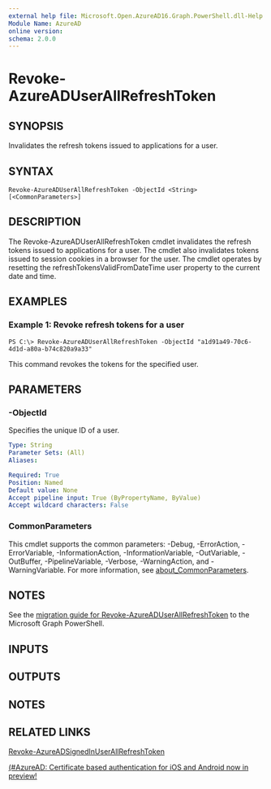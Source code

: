 ```yaml
---
external help file: Microsoft.Open.AzureAD16.Graph.PowerShell.dll-Help.xml
Module Name: AzureAD
online version:
schema: 2.0.0
---
```


# Revoke-AzureADUserAllRefreshToken

## SYNOPSIS
Invalidates the refresh tokens issued to applications for a user.

## SYNTAX

```
Revoke-AzureADUserAllRefreshToken -ObjectId <String> [<CommonParameters>]
```

## DESCRIPTION
The Revoke-AzureADUserAllRefreshToken cmdlet invalidates the refresh tokens issued to applications for a user. 
The cmdlet also invalidates tokens issued to session cookies in a browser for the user. 
The cmdlet operates by resetting the refreshTokensValidFromDateTime user property to the current date and time.

## EXAMPLES

### Example 1: Revoke refresh tokens for a user
```
PS C:\> Revoke-AzureADUserAllRefreshToken -ObjectId "a1d91a49-70c6-4d1d-a80a-b74c820a9a33"
```

This command revokes the tokens for the specified user.

## PARAMETERS

### -ObjectId
Specifies the unique ID of a user.

```yaml
Type: String
Parameter Sets: (All)
Aliases:

Required: True
Position: Named
Default value: None
Accept pipeline input: True (ByPropertyName, ByValue)
Accept wildcard characters: False
```

### CommonParameters
This cmdlet supports the common parameters: -Debug, -ErrorAction, -ErrorVariable, -InformationAction, -InformationVariable, -OutVariable, -OutBuffer, -PipelineVariable, -Verbose, -WarningAction, and -WarningVariable. For more information, see [about_CommonParameters](http://go.microsoft.com/fwlink/?LinkID=113216).

## NOTES

See the [migration guide for Revoke-AzureADUserAllRefreshToken](./migrate/Revoke-AzureADUserAllRefreshToken.md) to the Microsoft Graph PowerShell.

## INPUTS

## OUTPUTS

## NOTES

## RELATED LINKS

[Revoke-AzureADSignedInUserAllRefreshToken](Revoke-AzureADSignedInUserAllRefreshToken.md)

[(#AzureAD: Certificate based authentication for iOS and Android now in preview!](https://blogs.technet.microsoft.com/enterprisemobility/2016/07/18/azuread-certificate-based-authentication-for-ios-and-android-now-in-preview/)

